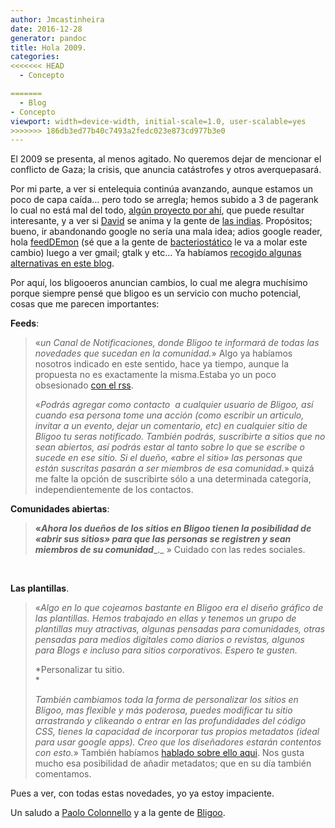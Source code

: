 ```yaml
---
author: Jmcastinheira
date: 2016-12-28
generator: pandoc
title: Hola 2009.
categories:
<<<<<<< HEAD
  - Concepto

=======
  - Blog
- Concepto
viewport: width=device-width, initial-scale=1.0, user-scalable=yes
>>>>>>> 186db3ed77b40c7493a2fedc023e873cd977b3e0
---
```




El 2009 se presenta, al menos agitado. No queremos dejar de mencionar el
conflicto de Gaza; la crisis, que anuncia catástrofes y otros
averquepasará.

Por mi parte, a ver si entelequia continúa avanzando, aunque estamos un
poco de capa caída... pero todo se arregla; hemos subido a 3 de pagerank
lo cual no está mal del todo, [algún proyecto por
ahí](http://entelequia.bligoo.com/content/view/392719/Donde_esta_La_clave.html),
que puede resultar interesante, y a ver si
[David](http://www.deugarte.com/) se anima y la gente de [las
indias](http://www.lasindias.com/). Propósitos; bueno, ir abandonando
google no sería una mala idea; adios google reader, hola
[feedDEmon](http://blogandweb.com/software/feeddemon-un-excelente-lector-de-feeds-de-esritorio/)
(sé que a la gente de [bacteriostático](http://www.bacteriostatico.com)
le va a molar este cambio) luego a ver gmail; gtalk y etc... Ya habíamos
[recogido algunas alternativas en este
blog](http://entelequia.bligoo.com/tag/buscadores).

Por aquí, los bligooeros anuncian cambios, lo cual me alegra muchísimo
porque siempre pensé que bligoo es un servicio con mucho potencial,
cosas que me parecen importantes:

**Feeds**:

> «*un Canal de Notificaciones, donde Bligoo te informará de todas las
> novedades que sucedan en la comunidad.*» Algo ya habíamos nosotros
> indicado en este sentido, hace ya tiempo, aunque la propuesta no es
> exactamente la misma.Estaba yo un poco obsesionado [con el
> rss](http://entelequia.bligoo.com/content/view/138092/Propuestas_sobre_Bligoo.html).
>
> «*Podrás agregar como contacto  a cualquier usuario de Bligoo, así
> cuando esa persona tome una acción (como escribir un articulo, invitar
> a un evento, dejar un comentario, etc) en cualquier sitio de Bligoo tu
> seras notificado. También podrás, suscribirte a sitios que no sean
> abiertos, así podrás estar al tanto sobre lo que se escribe o sucede
> en ese sitio. Si el dueño, «abre el sitio» las personas que están
> suscritas pasarán a ser miembros de esa comunidad.*» quizá me falte la
> opción de suscribirte sólo a una determinada categoría,
> independientemente de los contactos.

**Comunidades abiertas**:

> **«*Ahora los dueños de los sitios en Bligoo tienen la posibilidad de
> «abrir sus sitios» para que las personas se registren y sean miembros
> de su comunidad***\_.\_ » Cuidado con las redes sociales.

 

**Las plantillas**.

> <div>
>
> «*Algo en lo que cojeamos bastante en Bligoo era el diseño gráfico de
> las plantillas. Hemos trabajado en ellas y tenemos un grupo de
> plantillas muy atractivas, algunas pensadas para comunidades, otras
> pensadas para medios digitales como diarios o revistas, algunos para
> Blogs e incluso para sitios corporativos. Espero te gusten.*
>
> 
>
> <div>
>
> *Personalizar tu sitio.\
> *
>
> 
>
> <div>
>
> *También cambiamos toda la forma de personalizar los sitios en Bligoo,
> mas flexible y más poderosa, puedes modificar tu sitio arrastrando y
> clikeando o entrar en las profundidades del código CSS, tienes la
> capacidad de incorporar tus propios metadatos (ideal para usar google
> apps). Creo que los diseñadores estarán contentos con esto.*» También
> habíamos [hablado sobre ello
> aqui](http://entelequia.bligoo.com/content/view/142283/Propuestas_bligoo_sobre_plantillas.html).
> Nos gusta mucho esa posibilidad de añadir metadatos; que en su día
> también comentamos.
>
> 

Pues a ver, con todas estas novedades, yo ya estoy impaciente.

Un saludo a [Paolo Colonnello](http://www.colonnello.org/) y a la gente
de [Bligoo](http://bligoo.com).
